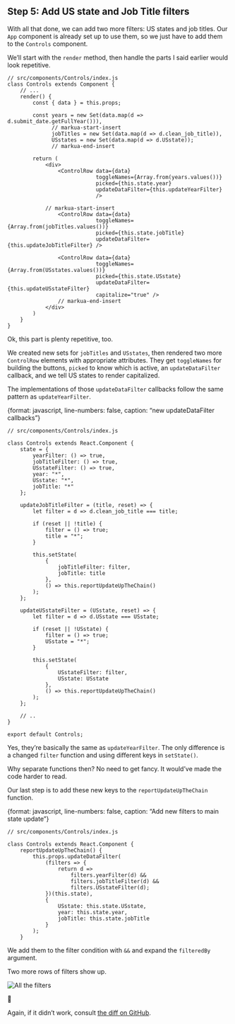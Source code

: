 
## Step 5: Add US state and Job Title filters

With all that done, we can add two more filters: US states and job
titles. Our `App` component is already set up to use them, so we just
have to add them to the `Controls` component.

We’ll start with the `render` method, then handle the parts I said
earlier would look repetitive.

    // src/components/Controls/index.js
    class Controls extends Component {
        // ...
        render() {
            const { data } = this.props;
    
            const years = new Set(data.map(d => d.submit_date.getFullYear())),
                  // markua-start-insert
                  jobTitles = new Set(data.map(d => d.clean_job_title)),
                  USstates = new Set(data.map(d => d.USstate));
                  // markua-end-insert
    
            return (
                <div>
                    <ControlRow data={data}
                                toggleNames={Array.from(years.values())}
                                picked={this.state.year}
                                updateDataFilter={this.updateYearFilter}
                                />
    
                // markua-start-insert
                    <ControlRow data={data}
                                toggleNames={Array.from(jobTitles.values())}
                                picked={this.state.jobTitle}
                                updateDataFilter={this.updateJobTitleFilter} />
    
                    <ControlRow data={data}
                                toggleNames={Array.from(USstates.values())}
                                picked={this.state.USstate}
                                updateDataFilter={this.updateUSstateFilter}
                                capitalize="true" />
                    // markua-end-insert
                </div>
            )
        }
    }

Ok, this part is plenty repetitive, too.

We created new sets for `jobTitles` and `USstates`, then rendered two
more `ControlRow` elements with appropriate attributes. They get
`toggleNames` for building the buttons, `picked` to know which is
active, an `updateDataFilter` callback, and we tell US states to render
capitalized.

The implementations of those `updateDataFilter` callbacks follow the
same pattern as `updateYearFilter`.

{format: javascript, line-numbers: false, caption: “new updateDataFilter
callbacks”}

    // src/components/Controls/index.js
    
    class Controls extends React.Component {
        state = {
            yearFilter: () => true,
            jobTitleFilter: () => true,
            USstateFilter: () => true,
            year: "*",
            USstate: "*",
            jobTitle: "*"
        };
    
        updateJobTitleFilter = (title, reset) => {
            let filter = d => d.clean_job_title === title;
    
            if (reset || !title) {
                filter = () => true;
                title = "*";
            }
    
            this.setState(
                {
                    jobTitleFilter: filter,
                    jobTitle: title
                },
                () => this.reportUpdateUpTheChain()
            );
        };
    
        updateUSstateFilter = (USstate, reset) => {
            let filter = d => d.USstate === USstate;
    
            if (reset || !USstate) {
                filter = () => true;
                USstate = "*";
            }
    
            this.setState(
                {
                    USstateFilter: filter,
                    USstate: USstate
                },
                () => this.reportUpdateUpTheChain()
            );
        };
    
        // ..
    }
    
    export default Controls;

Yes, they’re basically the same as `updateYearFilter`. The only
difference is a changed `filter` function and using different keys in
`setState()`.

Why separate functions then? No need to get fancy. It would’ve made the
code harder to read.

Our last step is to add these new keys to the `reportUpdateUpTheChain`
function.

{format: javascript, line-numbers: false, caption: “Add new filters to
main state update”}

    // src/components/Controls/index.js
    
    class Controls extends React.Component {
        reportUpdateUpTheChain() {
            this.props.updateDataFilter(
                (filters => {
                    return d =>
                        filters.yearFilter(d) &&
                        filters.jobTitleFilter(d) &&
                        filters.USstateFilter(d);
                })(this.state),
                {
                    USstate: this.state.USstate,
                    year: this.state.year,
                    jobTitle: this.state.jobTitle
                }
            );
        }

We add them to the filter condition with `&&` and expand the
`filteredBy` argument.

Two more rows of filters show up.

![All the
filters](https://raw.githubusercontent.com/Swizec/react-d3js-es6-ebook/2018-version/manuscript/resources/images/es6v2/all-filters.png)

:clap:

Again, if it didn’t work, consult [the diff on
GitHub](https://github.com/Swizec/react-d3js-step-by-step/commit/a45c33e172297ca1bbcfdc76733eae75779ebd7f).
